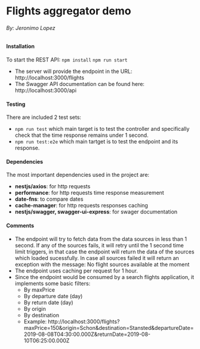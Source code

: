 # Flights aggregator demo
###### By: Jeronimo Lopez

#### Installation
To start the REST API:
`npm install` 
`npm run start`

- The server will provide the endpoint in the URL: http://localhost:3000/flights
- The Swagger API documentation can be found here: http://localhost:3000/api

#### Testing
There are included 2 test sets:
- `npm run test` which main target is to test the controller and specifically check that the time response remains under 1 second.
- `npm run test:e2e` which main tartget is to test the endpoint and its response.

#### Dependencies
The most important dependencies used in the project are:
- **nestjs/axios**: for http requests
- **performance**: for http requests time response measurement
- **date-fns**: to compare dates
- **cache-manager**: for http requests responses caching
- **nestjs/swagger, swagger-ui-express**: for swager documentation

#### Comments
- The endpoint will try to fetch data from the data sources in less than 1 second.
If any of the sources fails, it will retry until the 1 second time limit triggers, in that case the endpoint will return the data of the sources which loaded sucessfully.
In case all sources failed it will return an exception with the message: No flight sources available at the moment
- The endpoint uses caching per request for 1 hour. 
- Since the endpoint would be consumed by a search flights application, it implements some basic filters:
    - By maxPrice
    - By departure date (day)
    - By return date (day)
    - By origin
    - By destination
    - Example: http://localhost:3000/flights?maxPrice=150&origin=Schon&destination=Stansted&departureDate=2019-08-08T04:30:00.000Z&returnDate=2019-08-10T06:25:00.000Z
